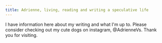 ```yaml
---
title: Adrienne, living, reading and writing a speculative life
---
```

I have information here about my writing and what I'm up to. Please consider checking out my cute dogs on instagram, @AdrienneVs.
Thank you for visiting.

